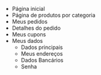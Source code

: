 - Página inicial
- Página de produtos por categoria
- Meus pedidos
- Detalhes do pedido
- Meus cupons
- Meus dados
  - Dados principais
  - Meus endereços
  - Dados Bancários
  - Senha